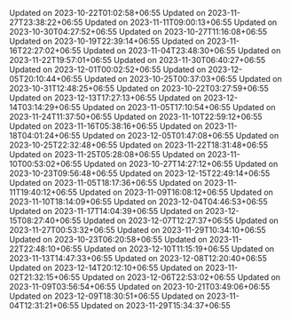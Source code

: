 
Updated on 2023-10-22T01:02:58+06:55
Updated on 2023-11-27T23:38:22+06:55
Updated on 2023-11-11T09:00:13+06:55
Updated on 2023-10-30T04:27:52+06:55
Updated on 2023-10-27T11:16:08+06:55
Updated on 2023-10-19T22:39:14+06:55
Updated on 2023-11-16T22:27:02+06:55
Updated on 2023-11-04T23:48:30+06:55
Updated on 2023-11-22T19:57:01+06:55
Updated on 2023-11-30T06:40:27+06:55
Updated on 2023-12-01T00:02:52+06:55
Updated on 2023-12-05T20:10:44+06:55
Updated on 2023-10-25T00:37:03+06:55
Updated on 2023-10-31T12:48:25+06:55
Updated on 2023-10-22T03:27:59+06:55
Updated on 2023-12-13T17:27:13+06:55
Updated on 2023-12-14T03:14:29+06:55
Updated on 2023-11-05T17:10:54+06:55
Updated on 2023-11-24T11:37:50+06:55
Updated on 2023-11-10T22:59:12+06:55
Updated on 2023-11-16T05:38:16+06:55
Updated on 2023-11-18T04:01:24+06:55
Updated on 2023-12-05T01:47:08+06:55
Updated on 2023-10-25T22:32:48+06:55
Updated on 2023-11-22T18:31:48+06:55
Updated on 2023-11-25T05:28:08+06:55
Updated on 2023-11-10T00:53:02+06:55
Updated on 2023-10-27T14:27:12+06:55
Updated on 2023-10-23T09:56:48+06:55
Updated on 2023-12-15T22:49:14+06:55
Updated on 2023-11-05T18:17:36+06:55
Updated on 2023-11-11T19:40:12+06:55
Updated on 2023-11-09T16:08:12+06:55
Updated on 2023-11-10T18:14:09+06:55
Updated on 2023-12-04T04:46:53+06:55
Updated on 2023-11-17T14:04:39+06:55
Updated on 2023-12-15T08:27:40+06:55
Updated on 2023-12-07T12:27:37+06:55
Updated on 2023-11-27T00:53:32+06:55
Updated on 2023-11-29T10:34:10+06:55
Updated on 2023-10-23T06:20:58+06:55
Updated on 2023-11-22T22:48:10+06:55
Updated on 2023-12-10T11:15:19+06:55
Updated on 2023-11-13T14:47:33+06:55
Updated on 2023-12-08T12:20:40+06:55
Updated on 2023-12-14T20:12:10+06:55
Updated on 2023-11-02T21:32:15+06:55
Updated on 2023-12-06T22:53:02+06:55
Updated on 2023-11-09T03:56:54+06:55
Updated on 2023-10-21T03:49:06+06:55
Updated on 2023-12-09T18:30:51+06:55
Updated on 2023-11-04T12:31:21+06:55
Updated on 2023-11-29T15:34:37+06:55